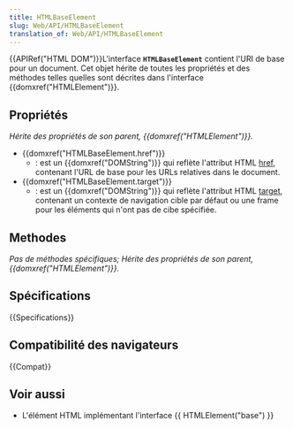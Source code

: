```yaml
---
title: HTMLBaseElement
slug: Web/API/HTMLBaseElement
translation_of: Web/API/HTMLBaseElement
---
```


{{APIRef("HTML DOM")}}L'interface **`HTMLBaseElement`** contient l'URI de base pour un document. Cet objet hérite de toutes les propriétés et des méthodes telles quelles sont décrites dans l'interface {{domxref("HTMLElement")}}.

## Propriétés

_Hérite des propriétés de son parent, {{domxref("HTMLElement")}}._

- {{domxref("HTMLBaseElement.href")}}
  - : est un {{domxref("DOMString")}} qui reflète l'attribut HTML [href](/fr/docs/Web/HTML/Element/base#href), contenant l'URL de base pour les URLs relatives dans le document.
- {{domxref("HTMLBaseElement.target")}}
  - : est un {{domxref("DOMString")}} qui reflète l'attribut HTML [target](/fr/docs/Web/HTML/Element/base#target), contenant un contexte de navigation cible par défaut ou une frame pour les éléments qui n'ont pas de cibe spécifiée.

## Methodes

_Pas de méthodes spécifiques; Hérite des propriétés de son parent, {{domxref("HTMLElement")}}._

## Spécifications

{{Specifications}}

## Compatibilité des navigateurs

{{Compat}}

## Voir aussi

- L'élément HTML implémentant l'interface {{ HTMLElement("base") }}
